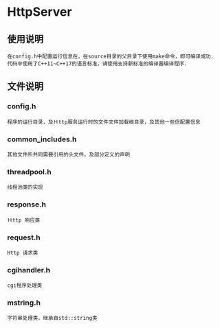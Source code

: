 # HttpServer

## 使用说明
	在config.h中配置运行信息在，在source目录的父目录下使用make命令，即可编译成功．
	代码中使用了C++11~C++17的语言标准，请使用支持新标准的编译器编译程序．


## 文件说明
### config.h
	程序的运行目录，及Ｈttp服务运行时的文件文件加载根目录，及其他一些信配置信息

### common_includes.h
	其他文件所共同需要引用的头文件，及部分定义的声明

### threadpool.h
	线程池类的实现

### response.h
	Ｈttp 响应类

### request.h
	Http 请求类

### cgihandler.h
	cgi程序处理类

### mstring.h
	字符串处理类，继承自std::string类